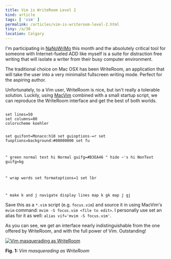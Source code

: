 ```yaml
---
title: Vim is WriteRoom Level 2
kind: article
tags: [ 'vim' ]
permalink: /articles/vim-is-writeroom-level-2.html
tiny: /a/30
location: Calgary
---
```


I'm participating in [NaNoWriMo](http://www.nanowrimo.org/) this month and the absolutely critical tool for someone with Internet-fueled ADD like myself is a suite for distraction free writing that will isolate a writer from their busy computer environment.

The traditional choice on Mac OSX has been WriteRoom, an application that will take the user into a very minimalist fullscreen writing mode. Perfect for the aspiring author.

Unfortunately, to a Vim user, WriteRoom is nice, but isn't really a tolerable solution. Luckily, using [MacVim](http://code.google.com/p/macvim/) combined with a small startup script, we can reproduce the WriteRoom interface and get the best of both worlds.

<code lang="vim">
set lines=50
set columns=80
colorscheme koehler

set guifont=Monaco:h10
set guioptions-=r
set fuoptions=background:#00000000
set fu

" green normal text
hi Normal guifg=#B3EA46
" hide ~'s
hi NonText guifg=bg

" wrap words
set formatoptions=1
set lbr

" make k and j navigate display lines
map k gk
map j gj
</code>

Save this as a `*.vim` script (e.g. `focus.vim`) and source it in using MacVim's `mvim` command: `mvim -S focus.vim <file to edit>`. I personally use set an alias for it as well: `alias vif='mvim -S focus.vim'`.

As you can see, we get an interface nearly indistinguishable from the one offered by WriteRoom, and with the full power of Vim. Outstanding!

<div class="figure">
    <a href="/assets/images/articles/2010-11-07-vim-is-writeroom-level-2/vim-masquerading-as-writeroom.png" title="Link to full-size image"><img src="/assets/images/articles/2010-11-07-vim-is-writeroom-level-2/vim-masquerading-as-writeroom-small.png" alt="Vim masquerading as WriteRoom" /></a>
    <p><strong>Fig. 1:</strong> <em>Vim masquerading as WriteRoom</em></p>
</div>

